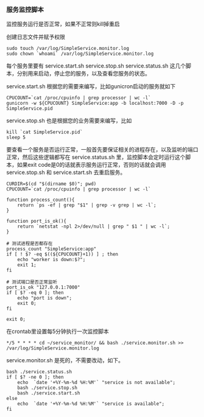 ### 服务监控脚本 

监控服务运行是否正常，如果不正常则kill掉重启

创建日志文件并赋予权限

    sudo touch /var/log/SimpleService.monitor.log
    sudo chown `whoami` /var/log/SimpleService.monitor.log

每个服务里要有 service.start.sh service.stop.sh service.status.sh 这几个脚本，分别用来启动，停止您的服务，以及查看您服务的状态。

service.start.sh 根据您的需要来编写，比如gunicron启动的服务就如下

    CPUCOUNT=`cat /proc/cpuinfo | grep processor | wc -l`
    gunicorn -w ${CPUCOUNT} SimpleService:app -b localhost:7000 -D -p SimpleService.pid

service.stop.sh 也是根据您的业务需要来编写，比如

    kill `cat SimpleService.pid`
    sleep 5

要查看一个服务是否运行正常，一般首先要保证相关的进程存在，以及监听的端口正常，然后这些逻辑都写在 service.status.sh 里，监控脚本会定时运行这个脚本，如果exit code是0的话就表示服务运行正常，否则的话就会调用 service.stop.sh 和 service.start.sh 去重启服务。

    CURDIR=$(cd "$(dirname $0)"; pwd)
    CPUCOUNT=`cat /proc/cpuinfo | grep processor | wc -l`

    function process_count(){
        return `ps -ef | grep "$1" | grep -v grep | wc -l`;
    }

    function port_is_ok(){
        return `netstat -npl 2>/dev/null | grep " $1 " | wc -l`;
    }

    # 测试进程是否都存在
    process_count "SimpleService:app"
    if [ ! $? -eq $((${CPUCOUNT}+1)) ] ; then
        echo "worker is down:$?";
        exit 1;
    fi

    # 测试端口是否正常监听
    port_is_ok "127.0.0.1:7000"
    if [ $? -eq 0 ]; then
        echo "port is down";
        exit 0;
    fi

    exit 0;

在crontab里设置每5分钟执行一次监控脚本

    */5 * * * * cd ~/service_monitor/ && bash ./service.monitor.sh >> /var/log/SimpleService.monitor.log

service.monitor.sh 是死的，不需要改动，如下。

    bash ./service.status.sh
    if [ $? -ne 0 ]; then
        echo  `date '+%Y-%m-%d %H:%M'` "service is not available";
        bash ./service.stop.sh
        bash ./service.start.sh
    else
        echo  `date '+%Y-%m-%d %H:%M'` "service is available";
    fi
